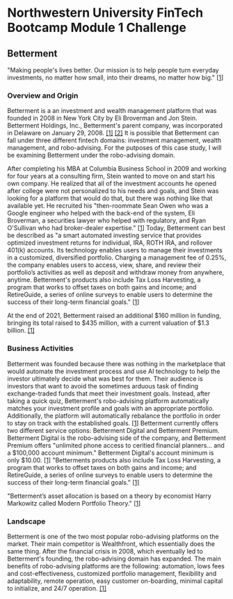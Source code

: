 # Northwestern University FinTech Bootcamp Module 1 Challenge

## Betterment

"Making people's
lives better. Our mission is to help people turn everyday investments, no matter how small, into their dreams, no matter how big." [[1](https://www.betterment.com/about)]

### Overview and Origin

Betterment is a an investment and wealth management platform that was founded in 2008 in New York City by Eli Broverman and Jon Stein. Betterment Holdings, Inc., Betterment's parent company, was incorporated in Delaware on January 29, 2008. [[1]](https://icis.corp.delaware.gov/Ecorp/EntitySearch/NameSearch.aspx) [[2]](https://sec.report/CIK/0001633901) It is possible that Betterment can fall under three different fintech domains: investment management, wealth management, and robo-advising. For the putposes of this case study, I will be examining Betterment under the robo-advising domain.

After completing his MBA at Columbia Business School in 2009 and working for four years at a consulting firm, Stein wanted to move on and start his own company. He realized that all of the investment accounts he opened after college were not personalized to his needs and goals, and Stein was looking for a platform that would do that, but there was nothing like that available yet. He recruited his "then-roommate Sean Owen who was a Google engineer who helped with the back-end of the system, Eli Broverman, a securities lawyer who helped with regulatory, and Ryan O'Sullivan who had broker-dealer expertise." [[1](https://www.forbes.com/sites/petercohan/2017/04/26/growing-at-300-to-8-5-billion-betterment-offers-fee-tax-edge/?sh=29d470b73ff3)] Today, Betterment can best be described as "a smart automated investing service that provides optimized investment returns for individual, IRA, ROTH IRA, and rollover 401(k) accounts. Its technology enables users to manage their investments in a customized, diversified portfolio. Charging a management fee of 0.25%, the company enables users to access, view, share, and review their portfolio’s activities as well as deposit and withdraw money from anywhere, anytime. Betterment's products also include Tax Loss Harvesting, a program that works to offset taxes on both gains and income; and RetireGuide, a series of online surveys to enable users to determine the success of their long-term financial goals." [[1](https://www.crunchbase.com/organization/betterment)]

At the end of 2021, Betterment raised an additional $160 million in funding, bringing its total raised to $435 million, with a current valuation of $1.3 billion. [[1]](https://www.cbinsights.com/research/betterment-series-f-funding/)

### Business Activities

Betterment was founded because there was nothing in the marketplace that would automate the investment process and use AI technology to help the investor ultimately decide what was best for them. Their audience is investors that want to avoid the sometimes arduous task of finding exchange-traded funds that meet their investment goals. Instead, after taking a quick quiz, Betterment's robo-advising platform automatically matches your investment profile and goals with an appropriate portfolio. Additionally, the platform will automatically rebalance the portfolio in order to stay on track with the established goals. [[1]](https://www.betterment.com/how-it-works) Betterment currently offers two different service options: Betterment Digital and Betterment Premium. Betterment Digital is the robo-advising side of the company, and Betterment Premium offers "unlimited phone access to ceritied financial planners... and a $100,000 account minimum." Betterment Digital's account minimum is only $10.00. [[1]](https://www.nerdwallet.com/reviews/investing/advisors/betterment) "Betterments products also include Tax Loss Harvesting, a program that works to offset taxes on both gains and income; and RetireGuide, a series of online surveys to enable users to determine the success of their long-term financial goals." [[1]](https://www.crunchbase.com/organization/betterment)

"Betterment’s asset allocation is based on a theory by economist Harry Markowitz called Modern Portfolio Theory." [[1]](https://www.betterment.com/resources/betterment-portfolio-strategy)

### Landscape

Betterment is one of the two most popular robo-advising platforms on the market. Their main competitor is Wealthfront, which essentially does the same thing. After the financial crisis in 2008, which eventually led to Betterment's founding, the robo-advising domain has expanded. The main benefits of robo-advising platforms are the following: automation, lows fees and cost-effectiveness, customized portfolio management, flexibility and adaptability, remote operation, easy customer on-boarding, minimal capital to initialize, and 24/7 operation. [[1]](https://dashdevs.com/blog/fintech-robo-advisors-invasion-menace-or-opportunities-copy/)